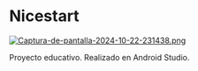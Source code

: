 
# Nicestart

[![Captura-de-pantalla-2024-10-22-231438.png](https://i.postimg.cc/jjvYSTQx/Captura-de-pantalla-2024-10-22-231438.png)](https://postimg.cc/yJJbLwbt)

Proyecto educativo. Realizado en Android Studio.



